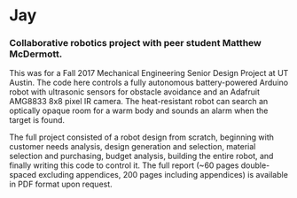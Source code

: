 # Jay
### Collaborative robotics project with peer student Matthew McDermott. 
This was for a Fall 2017 Mechanical Engineering Senior Design Project at UT Austin. The code here controls a fully autonomous battery-powered Arduino robot with ultrasonic sensors for obstacle avoidance and an Adafruit AMG8833 8x8 pixel IR camera. The heat-resistant robot can search an optically opaque room for a warm body and sounds an alarm when the target is found.

The full project consisted of a robot design from scratch, beginning with customer needs analysis, design generation and selection, material selection and purchasing, budget analysis, building the entire robot, and finally writing this code to control it. The full report (~60 pages double-spaced excluding appendices, 200 pages including appendices) is available in PDF format upon request.
